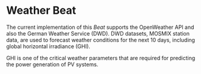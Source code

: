 
# Weather Beat

The current implementation of this *Beat* supports the OpenWeather API and also the German Weather Service (DWD).
DWD datasets, MOSMIX station data, are used to forecast weather conditions for the next 10 days, including global
horizontal irradiance (GHI).

GHI is one of the critical weather parameters that are required for predicting the power generation of PV systems. 